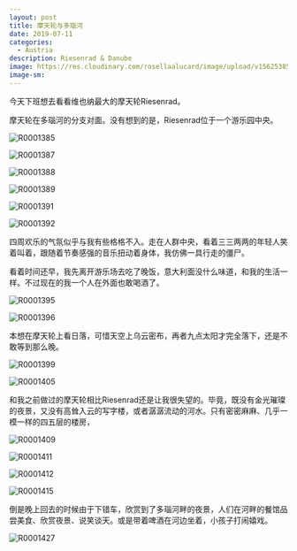 ```yaml
---
layout: post
title: 摩天轮与多瑙河
date: 2019-07-11
categories:
  - Austria
description: Riesenrad & Danube
image: https://res.cloudinary.com/rosellaalucard/image/upload/v1562538516/R0001251_r7nwel.jpg
image-sm:
---
```


今天下班想去看看维也纳最大的摩天轮Riesenrad。

摩天轮在多瑙河的分支对面。没有想到的是，Riesenrad位于一个游乐园中央。

![R0001385](https://res.cloudinary.com/rosellaalucard/image/upload/v1562877968/R0001385_bndaza.jpg)

![R0001387](https://res.cloudinary.com/rosellaalucard/image/upload/v1562877962/R0001387_ws2b00.jpg)

![R0001388](https://res.cloudinary.com/rosellaalucard/image/upload/v1562877971/R0001388_fnf3lt.jpg)

![R0001389](https://res.cloudinary.com/rosellaalucard/image/upload/v1562877972/R0001389_dtnuzc.jpg)

![R0001391](https://res.cloudinary.com/rosellaalucard/image/upload/v1562877973/R0001391_g4x57d.jpg)

![R0001392](https://res.cloudinary.com/rosellaalucard/image/upload/v1562877976/R0001392_bttgzm.jpg)

四周欢乐的气氛似乎与我有些格格不入。走在人群中央，看着三三两两的年轻人笑着叫着，跟随着节奏感强的音乐扭动着身体，我仿佛一具行走的僵尸。

看着时间还早，我先离开游乐场去吃了晚饭，意大利面没什么味道，和我的生活一样。不过现在的我一个人在外面也敢喝酒了。

![R0001395](https://res.cloudinary.com/rosellaalucard/image/upload/v1562877976/R0001395_qgetjj.jpg)

![R0001396](https://res.cloudinary.com/rosellaalucard/image/upload/v1562877980/R0001396_ii65hw.jpg)

本想在摩天轮上看日落，可惜天空上乌云密布，再者九点太阳才完全落下，还是不敢等到那么晚。

![R0001399](https://res.cloudinary.com/rosellaalucard/image/upload/v1562877982/R0001399_fg7znm.jpg)

![R0001405](https://res.cloudinary.com/rosellaalucard/image/upload/v1562877984/R0001405_hb9cou.jpg)

和我之前做过的摩天轮相比Riesenrad还是让我很失望的。毕竟，既没有金光璀璨的夜景，又没有高耸入云的写字楼，或者潺潺流动的河水。只有密密麻麻、几乎一模一样的四五层的楼房，

![R0001409](https://res.cloudinary.com/rosellaalucard/image/upload/v1562877992/R0001409_chtczv.jpg)

![R0001411](https://res.cloudinary.com/rosellaalucard/image/upload/v1562877996/R0001411_np9bzh.jpg)

![R0001412](https://res.cloudinary.com/rosellaalucard/image/upload/v1562877991/R0001412_ebbtni.jpg)

![R0001415](https://res.cloudinary.com/rosellaalucard/image/upload/v1562877995/R0001415_mtbvcf.jpg)

倒是晚上回去的时候由于下错车，欣赏到了多瑙河畔的夜景，人们在河畔的餐馆品尝美食、欣赏夜景、说笑谈天。或是带着啤酒在河边坐着，小孩子打闹嬉戏。

![R0001427](https://res.cloudinary.com/rosellaalucard/image/upload/v1562877997/R0001427_zbxwpn.jpg)